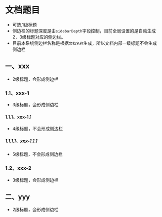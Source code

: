 # 文档题目

- 可选,1级标题
- 侧边栏的标题深度是由`sidebarDepth`字段控制，目前全局设置的是自动生成2，3级标题对应的侧边栏。
- 目前本系统侧边栏名称是根据`文档名称`生成，所以文档内部一级标题不会生成侧边栏

## 一、xxx 
- 2级标题，会形成侧边栏

### 1.1、xxx-1 
- 3级标题，会形成侧边栏

#### 1.1.1、xxx-1.1 
- 4级标题，不会形成侧边栏

##### 1.1.1.1、xxx-1.1.1 
- 5级标题，不会形成侧边栏

### 1.2、xxx-2 
- 3级标题，会形成侧边栏

## 二、yyy 
- 2级标题，会形成侧边栏

